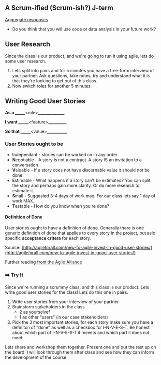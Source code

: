 ## A Scrum-ified (Scrum-ish?) J-term

[Aggregate responses](https://docs.google.com/forms/d/1Vh3nJAqUptMGIT2dP9JnKpkORG-5r3FM0LcXAigH9qA/edit#responses)
* Do you think that you will use code or data analysis in your future work?

## User Research

Since the class is our product, and we're going to run it using agile, lets do some user research. 

1. Lets split into pairs and for 5 minutes you have a free-form interview of your partner. Ask questions, take notes, try and understand what it is that they're looking to get out of this class.
2. Now switch roles for another 5 minutes.

## Writing Good User Stories

**As a _____**\<role\>**_____________**

**I want _____**\<feature\>**_________**

**So that _____**\<value\>**__________**

### User Stories ought to be

* **I**ndependant - stories can be worked on in any order
* **N**egotiable - A story is not a contract.  A story IS an invitation to a conversation.
* **V**aluable - If a story does not have discernable value it should not be done.
* **E**stimable - What happens if a story can’t be estimated?  You can split the story and perhaps gain more clarity. Or do more research to estimate it.
* **S**mall - Suggested 3-4 days of work max. For our class lets say 1 day of work MAX.
* **T**estable - How do you know when you're done?

#### Definition of Done

User stories ought to have a definition of done. Generally there is one generic definition of done that applies to every story in the project, but aslo specific **acceptance critera** for each story.

Source:
[http://agileforall.com/new-to-agile-invest-in-good-user-stories/](http://agileforall.com/new-to-agile-invest-in-good-user-stories/)

Further reading [from the Agile Alliance](https://www.agilealliance.org/glossary/user-stories/#q=~(infinite~false~filters~(postType~(~'page~'post~'aa_book~'aa_event_session~'aa_experience_report~'aa_glossary~'aa_research_paper~'aa_video)~tags~(~'user*20stories))~searchTerm~'~sort~false~sortDirection~'asc~page~1))

### ➡️ Try It

Since we're running a scrummy class, and this class is our product. Lets write good user stories for the class! Lets do this one in pairs.


1. Write user stories from your interview of your partner
2. Brainstorm stakeholders in the class
	* 2 as yourselvef
	* 1 as other "users" (in our case stakeholders)
3. Pick the 3 most important stories, for each story make sure you have a definiton of "done" as well as a checkbox for I-N-V-E-S-T. Be honest about which part of I-N-V-E-S-T it meeets and which part it does not meet.

Lets share and workshop them together. Present one and put the rest up on the board. I will look through them after class and see how they can inform the development of the course.
